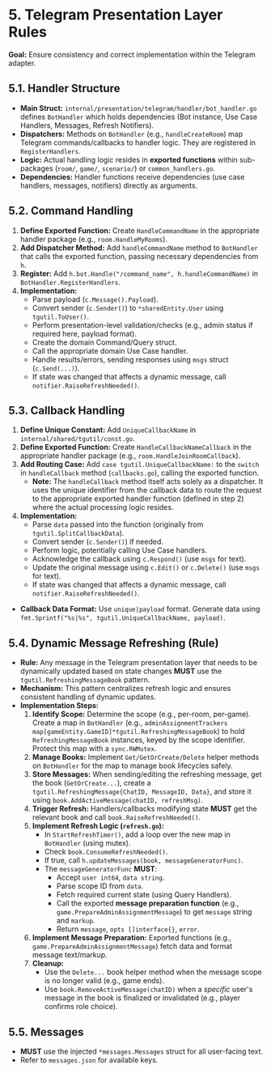 # 5. Telegram Presentation Layer Rules

**Goal:** Ensure consistency and correct implementation within the Telegram adapter.

## 5.1. Handler Structure

*   **Main Struct:** `internal/presentation/telegram/handler/bot_handler.go` defines `BotHandler` which holds dependencies (Bot instance, Use Case Handlers, Messages, Refresh Notifiers).
*   **Dispatchers:** Methods on `BotHandler` (e.g., `handleCreateRoom`) map Telegram commands/callbacks to handler logic. They are registered in `RegisterHandlers`.
*   **Logic:** Actual handling logic resides in **exported functions** within sub-packages (`room/`, `game/`, `scenario/`) or `common_handlers.go`.
*   **Dependencies:** Handler functions receive dependencies (use case handlers, messages, notifiers) directly as arguments.

## 5.2. Command Handling

1.  **Define Exported Function:** Create `HandleCommandName` in the appropriate handler package (e.g., `room.HandleMyRooms`).
2.  **Add Dispatcher Method:** Add `handleCommandName` method to `BotHandler` that calls the exported function, passing necessary dependencies from `h`.
3.  **Register:** Add `h.bot.Handle("/command_name", h.handleCommandName)` in `BotHandler.RegisterHandlers`.
4.  **Implementation:**
    *   Parse payload (`c.Message().Payload`).
    *   Convert sender (`c.Sender()`) to `*sharedEntity.User` using `tgutil.ToUser()`.
    *   Perform presentation-level validation/checks (e.g., admin status if required here, payload format).
    *   Create the domain Command/Query struct.
    *   Call the appropriate domain Use Case handler.
    *   Handle results/errors, sending responses using `msgs` struct (`c.Send(...)`).
    *   If state was changed that affects a dynamic message, call `notifier.RaiseRefreshNeeded()`.

## 5.3. Callback Handling

1.  **Define Unique Constant:** Add `UniqueCallbackName` in `internal/shared/tgutil/const.go`.
2.  **Define Exported Function:** Create `HandleCallbackNameCallback` in the appropriate handler package (e.g., `room.HandleJoinRoomCallback`).
3.  **Add Routing Case:** Add `case tgutil.UniqueCallbackName:` to the `switch` in `handleCallback` method (`callbacks.go`), calling the exported function.
    *   **Note:** The `handleCallback` method itself acts solely as a dispatcher. It uses the unique identifier from the callback data to route the request to the appropriate exported handler function (defined in step 2) where the actual processing logic resides.
4.  **Implementation:**
    *   Parse `data` passed into the function (originally from `tgutil.SplitCallbackData`).
    *   Convert sender (`c.Sender()`) if needed.
    *   Perform logic, potentially calling Use Case handlers.
    *   Acknowledge the callback using `c.Respond()` (use `msgs` for text).
    *   Update the original message using `c.Edit()` or `c.Delete()` (use `msgs` for text).
    *   If state was changed that affects a dynamic message, call `notifier.RaiseRefreshNeeded()`.
*   **Callback Data Format:** Use `unique|payload` format. Generate data using `fmt.Sprintf("%s|%s", tgutil.UniqueCallbackName, payload)`.

## 5.4. Dynamic Message Refreshing (Rule)

*   **Rule:** Any message in the Telegram presentation layer that needs to be dynamically updated based on state changes **MUST** use the `tgutil.RefreshingMessageBook` pattern.
*   **Mechanism:** This pattern centralizes refresh logic and ensures consistent handling of dynamic updates.
*   **Implementation Steps:**
    1.  **Identify Scope:** Determine the scope (e.g., per-room, per-game). Create a map in `BotHandler` (e.g., `adminAssignmentTrackers map[gameEntity.GameID]*tgutil.RefreshingMessageBook`) to hold `RefreshingMessageBook` instances, keyed by the scope identifier. Protect this map with a `sync.RWMutex`.
    2.  **Manage Books:** Implement `Get/GetOrCreate/Delete` helper methods on `BotHandler` for the map to manage book lifecycles safely.
    3.  **Store Messages:** When sending/editing the refreshing message, get the book (`GetOrCreate...`), create a `tgutil.RefreshingMessage{ChatID, MessageID, Data}`, and store it using `book.AddActiveMessage(chatID, refreshMsg)`.
    4.  **Trigger Refresh:** Handlers/callbacks modifying state **MUST** get the relevant book and call `book.RaiseRefreshNeeded()`.
    5.  **Implement Refresh Logic (`refresh.go`):**
        *   In `StartRefreshTimer()`, add a loop over the new map in `BotHandler` (using mutex).
        *   Check `book.ConsumeRefreshNeeded()`.
        *   If true, call `h.updateMessages(book, messageGeneratorFunc)`.
        *   The `messageGeneratorFunc` **MUST**:
            *   Accept `user int64`, `data string`.
            *   Parse scope ID from `data`.
            *   Fetch required current state (using Query Handlers).
            *   Call the exported **message preparation function** (e.g., `game.PrepareAdminAssignmentMessage`) to get `message` string and `markup`.
            *   Return `message`, `opts []interface{}`, `error`.
    6.  **Implement Message Preparation:** Exported functions (e.g., `game.PrepareAdminAssignmentMessage`) fetch data and format message text/markup.
    7.  **Cleanup:**
        *   Use the `Delete...` book helper method when the message scope is no longer valid (e.g., game ends).
        *   Use `book.RemoveActiveMessage(chatID)` when a *specific* user's message in the book is finalized or invalidated (e.g., player confirms role choice).

## 5.5. Messages

*   **MUST** use the injected `*messages.Messages` struct for all user-facing text.
*   Refer to `messages.json` for available keys. 